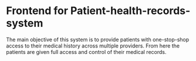 # Frontend for Patient-health-records-system

The main objective of this system is to provide patients with one-stop-shop access to their medical history across multiple providers. From here the patients are given full access and control of their medical records.


